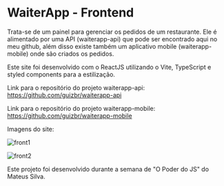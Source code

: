 # WaiterApp - Frontend
Trata-se de um painel para gerenciar os pedidos de um restaurante. Ele é alimentado por uma API (waiterapp-api) que pode ser encontrado aqui no meu github, além disso existe também um aplicativo mobile (waiterapp-mobile) onde são criados os pedidos.
 
Este site foi desenvolvido com o ReactJS utilizando o Vite, TypeScript e styled components para a estilização.

Link para o repositório do projeto waiterapp-api: https://github.com/guizbr/waiterapp-api

Link para o repositório do projeto waiterapp-mobile: https://github.com/guizbr/waiterapp-mobile

Imagens do site:


![front1](https://user-images.githubusercontent.com/55899678/222971223-6cd4a053-6356-4262-ac13-0aaa93db0c1d.png)

![front2](https://user-images.githubusercontent.com/55899678/222971229-12c38695-b0bd-4c4e-8dc2-95c7644de448.png)

Este projeto foi desenvolvido durante a semana de "O Poder do JS" do Mateus Silva.
